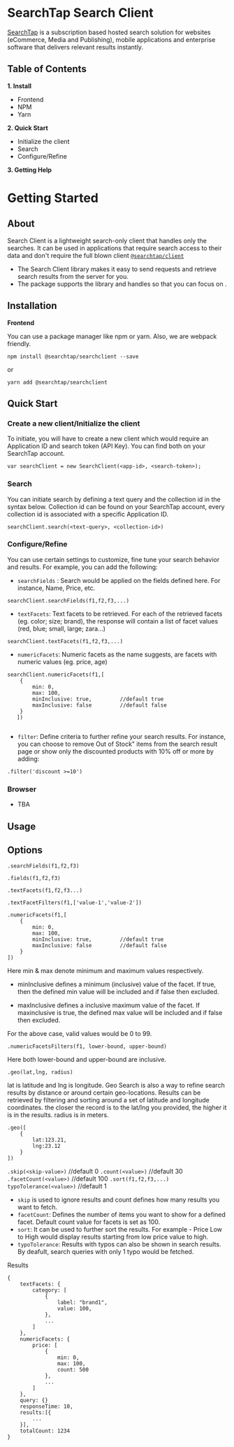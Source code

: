 # SearchTap Search Client

[SearchTap](https://www.searchtap.io/) is a subscription based hosted search solution for websites (eCommerce, Media and Publishing), mobile applications and enterprise software that delivers relevant results instantly.

## Table of Contents

**1. Install**

- Frontend
- NPM
- Yarn

**2. Quick Start**

- Initialize the client
- Search
- Configure/Refine

**3. Getting Help**

# Getting Started

## About

Search Client is a lightweight search-only client that handles only the searches. It can be used in applications that require search access to their data and don't require the full blown client [`@searchtap/client`]()

- The Search Client library makes it easy to send requests and retrieve search results from the server for you.
- The package supports the library and handles     so that you can focus on .

## Installation

**Frontend**

You can use a package manager like npm or yarn. Also, we are webpack friendly.

`npm install @searchtap/searchclient --save`

or

`yarn add @searchtap/searchclient`

## Quick Start

### Create a new client/Initialize the client

To initiate, you will have to create a new client which would require an Application ID and search token (API Key). You can find both on your SearchTap account. 

```
var searchClient = new SearchClient(<app-id>, <search-token>);
```
### Search

You can initiate search by defining a text query and the collection id in the syntax below. Collection id can be found on your SearchTap account, every collection id is associated with a specific Application ID.

```
searchClient.search(<text-query>, <collection-id>)
```

### Configure/Refine

You can use certain settings to customize, fine tune your search behavior and results. For example, you can add the following:

- `searchFields` : Search would be applied on the fields defined here. For instance, Name, Price, etc. 

```
searchClient.searchFields(f1,f2,f3,...) 
```

- `textFacets`: Text facets to be retrieved. For each of the retrieved facets (eg. color; size; brand), the response will contain a list of facet values (red, blue; small, large; zara…)

```
searchClient.textFacets(f1,f2,f3,...)
```

- `numericFacets`: Numeric facets as the name suggests, are facets with numeric values (eg. price, age)

```
searchClient.numericFacets(f1,[
    {
        min: 0,
        max: 100,
        minInclusive: true,         //default true
        maxInclusive: false         //default false
    }
   ])
   
```

 - `filter`: Define criteria to further refine your search results. For instance, you can choose to remove Out of Stock" items from the search result page or show only the discounted products with 10% off or more by adding:

```
.filter('discount >=10')
```

### Browser 

- TBA

## Usage 


## Options

`.searchFields(f1,f2,f3)` 

`.fields(f1,f2,f3)` 

`.textFacets(f1,f2,f3...)`

`.textFacetFilters(f1,['value-1','value-2'])`

```
.numericFacets(f1,[
    {
        min: 0,
        max: 100,
        minInclusive: true,         //default true
        maxInclusive: false         //default false
    }
])

```
Here min & max denote minimum and maximum values respectively. 

- minInclusive defines a minimum (inclusive) value of the facet. If true, then the defined min value will be included and if false then excluded.

- maxInclusive defines a inclusive maximum value of the facet. If maxinclusive is true, the defined max value will be included and if false then excluded.

For the above case, valid values would be 0 to 99.

`.numericFacetsFilters(f1, lower-bound, upper-bound)` 

Here both lower-bound and upper-bound are inclusive. 

`.geo(lat,lng, radius)`

lat is latitude and lng is longitude. Geo Search is also a way to refine search results by distance or around certain geo-locations. Results can be retrieved by filtering and sorting around a set of latitude and longitude coordinates. the closer the record is to the lat/lng you provided, the higher it is in the results. radius is in meters.

```
.geo([
    {
        lat:123.21, 
        lng:23.12
    }
])

```
`.skip(<skip-value>)`       //default 0
`.count(<value>)`           //default 30
`.facetCount(<value>)`      //default 100
`.sort(f1,f2,f3,...)`
`typoTolerance(<value>)`    //default 1

- `skip` is used to ignore results and count defines how many results you want to fetch. 
- `facetCount`: Defines the number of items you want to show for a defined facet. Default count value for facets is set as 100.
- `sort`: It can be used to further sort the results. For example - Price Low to High would display results starting from low price value to high.
- `typoTolerance`: Results with typos can also be shown in search results. By deafult, search queries with only 1 typo would be fetched.

Results

```
{
    textFacets: {
        category: [
            {
                label: "brand1",
                value: 100,
            },
            ...
        ]
    },
    numericFacets: {
        price: [
            {
                min: 0,
                max: 100,
                count: 500
            },
            ...
        ]
    },
    query: {}
    responseTime: 10,       
    results:[{
        ...
    }],
    totalCount: 1234
}





```

